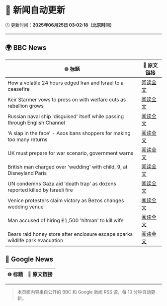 # 🧠 新闻自动更新

🕒 更新时间：**2025年06月25日 03:02:18（北京时间）**

---

## 🌍 BBC News

| 🌐 标题 | 🔗 原文链接 |
|--------|-------------|
| How a volatile 24 hours edged Iran and Israel to a ceasefire | [阅读全文](https://www.bbc.com/news/articles/c3vdpeq606do) |
| Keir Starmer vows to press on with welfare cuts as rebellion grows | [阅读全文](https://www.bbc.com/news/articles/c04dn3v616yo) |
| Russian naval ship 'disguised' itself while passing through English Channel | [阅读全文](https://www.bbc.com/news/articles/c62gq6y62d1o) |
| 'A slap in the face' - Asos bans shoppers for making too many returns | [阅读全文](https://www.bbc.com/news/articles/cnvmj4e81nzo) |
| UK must prepare for war scenario, government warns | [阅读全文](https://www.bbc.com/news/articles/cpqnlxr43zdo) |
| British man charged over 'wedding' with child, 9, at Disneyland Paris | [阅读全文](https://www.bbc.com/news/articles/c0l4z2z7rk4o) |
| UN condemns Gaza aid 'death trap' as dozens reported killed by Israeli fire | [阅读全文](https://www.bbc.com/news/articles/c15wz2ee05do) |
| Venice protesters claim victory as Bezos changes wedding venue | [阅读全文](https://www.bbc.com/news/articles/cd0vjr07570o) |
| Man accused of hiring £1,500 'hitman' to kill wife | [阅读全文](https://www.bbc.com/news/articles/cg5zym26v10o) |
| Bears raid honey store after enclosure escape sparks wildlife park evacuation | [阅读全文](https://www.bbc.com/news/articles/cgrxn4x7yx2o) |

## 📰 Google News

| 🌐 标题 | 🔗 原文链接 |
|--------|-------------|

---
> 本页面内容来自公开的 BBC 和 Google 新闻 RSS 源，每 10 分钟自动更新。